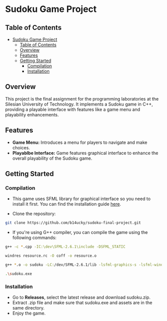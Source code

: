 # Sudoku Game Project

## Table of Contents

- [Sudoku Game Project](#sudoku-game-project)
  - [Table of Contents](#table-of-contents)
  - [Overview](#overview)
  - [Features](#features)
  - [Getting Started](#getting-started)
    - [Compilation](#compilation)
    - [Installation](#installation)

## Overview

This project is the final assignment for the programming laboratories at the Silesian University of Technology. It implements a Sudoku game in C++, providing a playable interface with features like a game menu and playability enhancements.

## Features

-   **Game Menu:** Introduces a menu for players to navigate and make choices.
-   **Playablbe Interface:** Game features graphical interface to enhance the overall playability of the Sudoku game.

## Getting Started

### Compilation

- This game uses SFML library for graphical interface so you need to install it first. You can find the installation guide [here](https://www.sfml-dev.org/tutorials/2.6/).

- Clone the repository:
```bash
git clone https://github.com/b14ucky/sudoku-final-project.git
```

- If you're using G++ compiler, you can compile the game using the following commands:
```bash
g++ -c *.cpp -IC:\dev\SFML-2.6.1\include -DSFML_STATIC

windres resource.rc -O coff -o resource.o

g++ *.o -o sudoku -LC:/dev/SFML-2.6.1/lib -lsfml-graphics-s -lsfml-window-s -lsfml-system-s -lopengl32 -lfreetype -lwinmm -lgdi32 -mwindows

.\sudoku.exe
```

### Installation

- Go to **Releases**, select the latest release and download sudoku.zip.
- Extract .zip file and make sure that sudoku.exe and assets are in the same directory.
- Enjoy the game.
